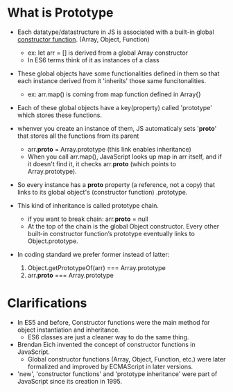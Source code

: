 # What is Prototype
- Each datatype/datastructure in JS is associated with a built-in global [constructor function](./constructor-function.md). (Array, Object, Function)
    - ex: let arr = [] is derived from a global Array constructor
    - In ES6 terms think of it as instances of a class

- These global objects have some functionalities defined in them so that each instance derived from it 'inherits' those same funcitonalities.
    - ex: arr.map() is coming from map function defined in Array{}

- Each of these global objects have a key(property) called 'prototype' which stores these functions.

- whenver you create an instance of them, JS automaticaly sets '__proto__' that stores all the functions from its parent
    - arr.__proto__ = Array.prototype (this link enables inheritance)
    - When you call arr.map(), JavaScript looks up map in arr itself, and if it doesn't find it, it checks arr.__proto__ (which points to Array.prototype).

- So every instance has a __proto__ property (a reference, not a copy) that links to its global object's (constructor function) .prototype.

- This kind of inheritance is called prototype chain.
    - if you want to break chain: arr.__proto__ = null
    - At the top of the chain is the global Object constructor. Every other built-in constructor function’s prototype eventually links to Object.prototype.

- In coding standard we prefer former instead of latter:
    1. Object.getPrototypeOf(arr) === Array.prototype
    2. arr.__proto__ === Array.prototype

# Clarifications
- In ES5 and before, Constructor functions were the main method for object instantiation and inheritance.
    - ES6 classes are just a cleaner way to do the same thing.
- Brendan Eich invented the concept of constructor functions in JavaScript.
    - Global constructor functions (Array, Object, Function, etc.) were later formalized and improved by ECMAScript in later versions.
- 'new', 'constructor functions' and 'prototype inheritance' were part of JavaScript since its creation in 1995.